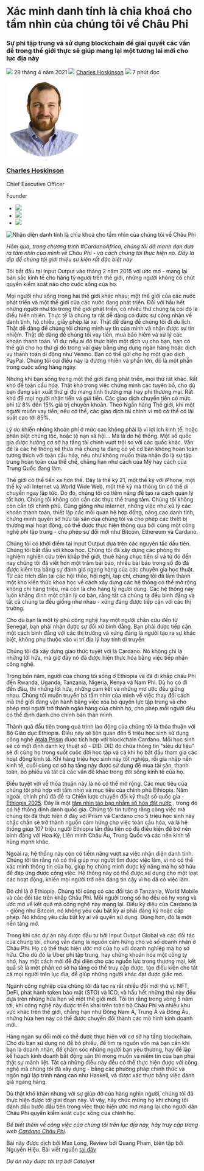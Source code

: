 # Xác minh danh tính là chìa khoá cho tầm nhìn của chúng tôi về Châu Phi

### **Sự phi tập trung và sử dụng blockchain để giải quyết các vấn đề trong thế giới thực sẽ giúp mang lại một tương lai mới cho lục địa này**

![](img/2021-04-28-decentralized-identity-on-the-blockchain-is-the-key-to-iohks-vision-for-africa.002.png) 28 tháng 4 năm 2021 ![](img/2021-04-28-decentralized-identity-on-the-blockchain-is-the-key-to-iohks-vision-for-africa.002.png) [Charles Hoskinson](tmp//en/blog/authors/charles-hoskinson/page-1/) ![](img/2021-04-28-decentralized-identity-on-the-blockchain-is-the-key-to-iohks-vision-for-africa.003.png) 7 phút đọc

![Charles Hoskinson](img/2021-04-28-decentralized-identity-on-the-blockchain-is-the-key-to-iohks-vision-for-africa.004.png)[](tmp//en/blog/authors/charles-hoskinson/page-1/)

### [**Charles Hoskinson**](tmp//en/blog/authors/charles-hoskinson/page-1/)

Chief Executive Officer

Founder

- ![](img/2021-04-28-decentralized-identity-on-the-blockchain-is-the-key-to-iohks-vision-for-africa.005.png)[](mailto:charles.hoskinson@iohk.io "E-mail")
- ![](img/2021-04-28-decentralized-identity-on-the-blockchain-is-the-key-to-iohks-vision-for-africa.006.png)[](tmp///www.youtube.com/watch?v=Ja9D0kpksxw "YouTube")
- ![](img/2021-04-28-decentralized-identity-on-the-blockchain-is-the-key-to-iohks-vision-for-africa.007.png)[](tmp///twitter.com/IOHK_Charles "Twitter")

![Nhận diện danh tính là chìa khoá cho tầm nhìn của chúng tôi về Châu Phi](img/2021-04-28-decentralized-identity-on-the-blockchain-is-the-key-to-iohks-vision-for-africa.008.png)

*Hôm qua, trong chương trình #CardanoAfrica, chúng tôi đã mạnh dạn đưa ra tầm nhìn của mình về Châu Phi - và cách chúng tôi thực hiện nó. Đây là dịp để chúng tôi giới thiệu sự kiện rất đặc biệt này*

Tôi bắt đầu tại Input Output vào tháng 2 năm 2015 với ước mơ - mang lại bản sắc kinh tế cho hàng tỷ người trên thế giới, những người không có chút quyền kiểm soát nào cho cuộc sống của họ.

Mọi người như sống trong hai thế giới khác nhau; một thế giới của các nước phát triển và một thế giới của các nước đang phát triển. Đối với hầu hết những người như tôi trong thế giới phát triển, có nhiều thứ chúng ta coi đó là điều hiển nhiên. Thực tế là chúng ta rất dễ dàng có được sự công nhận về danh tính, hộ chiếu, giấy phép lái xe. Thật dễ dàng để chúng tôi đi du lịch. Thật dễ dàng để chúng tôi chứng minh uy tín của mình và nhận được sự tín nhiệm. Thật dễ dàng để chúng tôi vay tiền, mua bảo hiểm và xử lý các khoản thanh toán. Ví dụ: nếu ai đó thực hiện một dịch vụ cho bạn, bạn có thể gửi cho họ thứ gì đó trong vài giây bằng ứng dụng ngân hàng hoặc dịch vụ thanh toán di động như Venmo. Bạn có thể gửi cho họ một giao dịch PayPal. Chúng tôi coi điều này là đương nhiên và phần lớn, đó là một phần trong cuộc sống hàng ngày.

Nhưng khi bạn sống trong một thế giới đang phát triển, mọi thứ rất khác. Rất khó để toàn cầu hóa. Thật khó trong việc chứng minh các tuyên bố, cho dù bạn đang sản xuất thứ gì đó mang tính thương mại hay phi thương mại. Rất khó để mọi người nhận tiền và gửi tiền. Các giao dịch chuyển tiền có mức phí từ 8% đến 15% giá trị chuyển khoản. Theo Ngân hàng Thế giới, khi một người muốn vay tiền, nếu có thể, các giao dịch tài chính vi mô có thể có lãi suất cao tới 85%.

Lý do khiến những khoản phí ở mức cao không phải là vì lợi ích kinh tế, hoặc phân biệt chủng tộc, hoặc tệ nạn xã hội... Mà là do hệ thống. Một số quốc gia được hưởng cơ sở hạ tầng tài chính vượt trội so với các quốc khác. Vấn đề là các hệ thống kế thừa mà chúng ta đang có về cơ bản không hoàn toàn tương thích với toàn cầu hóa, nếu như không muốn thừa nhận đó là sự tập trung hoàn toàn của thể chế, chẳng hạn như cách của Mỹ hay cách của Trung Quốc đang làm.

Thế giới có thể tiến xa hơn thế. Đây là thế kỷ 21, một thế kỷ với iPhone, một thế kỷ với Internet và World Wide Web, một thế kỷ mà thông tin có thể di chuyển ngay lập tức. Do đó, chúng tôi có tiềm năng để tạo ra cách quản lý tốt hơn. Chúng tôi không còn cần các thực thể trung tâm. Chúng tôi không còn cần tới chính phủ. Cũng giống như internet, những việc như xử lý các khoản thanh toán, thiết lập các mối quan hệ hợp đồng, nâng cao danh tính, chứng minh quyền sở hữu tài sản của chúng tôi và cho phép các thiết bị thương mại hoạt động, có thể được thực hiện thông qua bởi cùng một công nghệ phi tập trung - cho phép sự đổi mới như Bitcoin, Ethereum và Cardano.

Chúng tôi có khởi điểm tại Input Output dựa trên các nguyên tắc đầu tiên. Chúng tôi bắt đầu với khoa học. Chúng tôi đã xây dựng các phòng thí nghiệm nghiên cứu trên khắp thế giới, thuê hàng chục tiến sĩ và từ đó đến nay chúng tôi đã viết hơn một trăm bài báo, nhiều bài báo trong số đó đã được kiểm tra bằng sự đánh giá ngang hàng của các chuyên gia học thuật. Từ các trích dẫn tại các hội thảo, hội nghị, tạp chí, chúng tôi đã làm thành một kho kiến thức khoa học về cách xây dựng các hệ thống có thể mở rộng không chỉ hàng triệu, mà còn là cho hàng tỷ người dùng. Các hệ thống này luôn khẳng định một chân lý cơ bản, rằng tất cả chúng ta đều bình đẳng và tất cả chúng ta đều giống như nhau - xứng đáng được tiếp cận với các thị trường.

Cho dù bạn là một tỷ phú công nghệ hay một người chăn cừu đến từ Senegal, bạn phải nhận được sự đối xử bình đẳng. Bạn phải được tiếp cận một cách bình đẳng với các thị trường và xứng đáng là người tạo ra sự khác biệt, không phụ thuộc vào vị trí địa lý hay tính di truyền

Chúng tôi đã xây dựng giao thức tuyệt vời là Cardano. Nó không chỉ là những lời hứa, mà giờ đây nó đã được hiện thực hóa bằng việc tiếp nhận công nghệ.

Trong bốn năm, người của chúng tôi sống ở Ethiopia và đã đi khắp châu Phi đến Rwanda, Uganda, Tanzania, Nigeria, Kenya và Nam Phi. Dù họ có đi đến đâu, thì những lời hứa, những cam kết và những mơ ước đều giống nhau. Chúng tôi muốn truyền bá tầm nhìn của mình về việc thay đổi cách mà thế giới đang vận hành bằng việc xóa bỏ quyền lực tập trung và cho phép mọi người trở thành ngân hàng của chính họ, cho phép mỗi người đều có thể định danh cho chính bản thân mình.

Thành quả đầu tiên trong quá trình lao động của chúng tôi là thỏa thuận với Bộ Giáo dục Ethiopia. Điều này sẽ liên quan đến 5 triệu học sinh sử dụng công nghệ [Atala Prism](https://www.atalaprism.io/) được tích hợp với blockchain Cardano. Mỗi học sinh sẽ có một định danh kỹ thuật số - DID. DID đó chứa thông tin "siêu dữ liệu" sẽ đi cùng họ trong suốt cuộc đời học tập và cả khi họ bắt đầu tham gia các hoạt động kinh tế. Khi hàng triệu học sinh này tốt nghiệp, rồi gia nhập nền kinh tế, cuối cùng cơ sở hạ tầng này được sử dụng để mua tài sản, thanh toán, bỏ phiếu và tất cả các vấn đề khác trong đời sống kinh tế của họ.

Điều tuyệt vời về thỏa thuận này là nó có thể mở rộng. Các mục tiêu của chúng tôi phù hợp với tầm nhìn và mục tiêu của chính phủ Ethiopia. Năm ngoái, chính phủ đã đề ra Chiến lược chuyển đổi kỹ thuật số quốc gia - [Ethiopia 2025](https://mint.gov.et/diplomat-have-been-requested-to-provide-held-for-the-countrys-digital-economy-journey/?lang=en). Đây là một [tầm nhìn táo bạo nhằm số hóa đất nước](https://www.bsg.ox.ac.uk/news/digital-roadmap-developing-world) , trong đó có hệ thống định danh quốc gia. Chúng tôi tin tưởng rằng công việc mà chúng tôi đã thực hiện ở đây với Prism và Cardano cho 5 triệu học sinh này chắc chắn sẽ trở thành nguồn cảm hứng cho việc toàn cầu hóa, và là hệ thống giúp 107 triệu người Ethiopia lần đầu tiên có đủ điều kiện để trở nên bình đẳng với Hoa Kỳ, Liên minh Châu Âu, Trung Quốc và các nền kinh tế hùng mạnh khác.

Ngoài ra, hệ thống này còn có tiềm năng vượt xa việc nhận diện danh tính. Chúng tôi tin rằng nó có thể giúp mọi người tìm được việc làm, vì nó có thể xác minh thông tin của họ, giúp họ chứng minh được kỹ năng mà họ sở hữu để đáp ứng được công việc. Hệ thống này có thể được sử dụng cho một loạt các hoạt động, khiến mọi người trở nên đáng tin cậy vì họ đã có việc làm.

Đó chỉ là ở Ethiopia. Chúng tôi cũng có các đối tác ở Tanzania, World Mobile và các đối tác trên khắp Châu Phi. Mỗi người trong số họ đều có hy vọng và ước mơ về kết quả mà công nghệ này mang lại. Điều kỳ diệu của Cardano là - giống như Bitcoin, nó không yêu cầu bất kỳ ai phải đăng ký hoặc cấp phép. Nó không yêu cầu bất kỳ ai về quyền sử dụng. Đúng hơn, đó là một nền tảng mở.

Trong khi các dự án này được đầu tư bởi Input Output Global và các đối tác của chúng tôi, chúng vẫn đang là nguồn cảm hứng cho vô số doanh nhân ở Châu Phi. Họ có thể thực hiện ước mơ của họ với doanh nghiệp mà họ sở hữu. Cho dù đó là Uber phi tập trung, hay chứng khoán hóa một công ty nhỏ, hay một cách mới để đại diện cho các nguồn lực trong thương mại, kết quả sẽ là một phần cơ sở hạ tầng có thể truy cập được, tạo điều kiện cho tất cả mọi người trên lục địa, để giúp những người khác đạt được giấc mơ.

Ngành công nghiệp của chúng tôi đã tạo ra rất nhiều đổi mới thú vị. NFT, DeFi, phát hành token bảo mật (STO) và ICO, và hầu hết những thứ này đều dựa trên những hứa hẹn về một thế giới mới. Tôi tin rằng trong vòng 5 năm tới, khi công nghệ này được triển khai trên toàn bộ Châu Phi và nhiều khu vực khác trên thế giới, chẳng hạn như Đông Nam Á, Trung Á và Đông Âu, những hứa hẹn này có thể được chuyển đổi thành các mô hình kinh doanh mới.

Hàng ngàn sự đổi mới có thể được thực hiện với cơ sở hạ tầng blockchain. Cho dù bạn sử dụng nó để bỏ phiếu, để tìm ra nguồn vốn mà bạn cần khi bạn là doanh nhân, để chăm sóc những người bạn yêu thương, hay để lập kế hoạch kinh doanh bất động sản thì mong muốn và niềm tin của bạn phải thật sự mãnh liệt. Tất cả những điều này đều có thể thực hiện được với công nghệ mà chúng tôi đã xây dựng - bằng các phương pháp chính thức và ngôn ngữ lập trình nâng cao như Haskell, và được xác thực bằng việc đánh giá ngang hàng.

Dù thật khó khăn nhưng với sự giúp đỡ của hàng nghìn người, chúng tôi đã thực hiện được tới giai đoạn này. Vì vậy, hãy chúc mừng họ khi chúng tôi đánh dấu bước đầu tiên trong việc thực hiện ước mơ mang lại cho người dân Châu Phi quyền kiểm soát cuộc sống của chính họ.

*Để biết thêm về công việc của chúng tôi trên lục địa này, hãy truy cập trang web [Cardano Châu Phi](http://africa.cardano.org).*

Bài này được dịch bởi Max Long, Review bởi Quang Pham, biên tập bởi Nguyễn Hiệu.
 Bài viết nguồn [tại đây](https://iohk.io/en/blog/posts/2021/04/28/decentralized-identity-on-the-blockchain-is-the-key-to-iohks-vision-for-africa/)
 
 *Dự án này được tài trợ bởi Catalyst*
